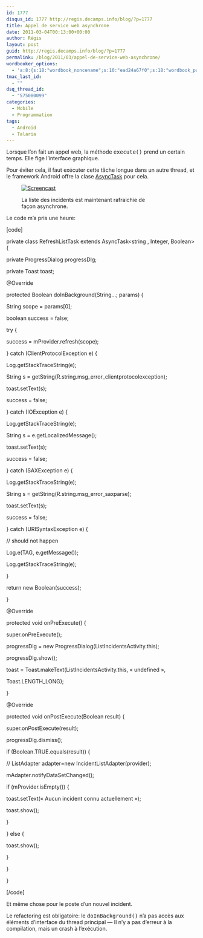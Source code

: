 ```yaml
---
id: 1777
disqus_id: 1777 http://regis.decamps.info/blog/?p=1777
title: Appel de service web asynchrone
date: 2011-03-04T00:13:00+00:00
author: Régis
layout: post
guid: http://regis.decamps.info/blog/?p=1777
permalink: /blog/2011/03/appel-de-service-web-asynchrone/
wordbooker_options:
  - 'a:8:{s:18:"wordbook_noncename";s:10:"ead24a67f0";s:18:"wordbook_page_post";s:4:"-100";s:18:"wordbook_orandpage";s:1:"2";s:23:"wordbook_default_author";s:1:"1";s:23:"wordbook_extract_length";s:3:"256";s:19:"wordbook_actionlink";s:3:"300";s:18:"wordbook_attribute";s:0:"";s:29:"wordbooker_status_update_text";s:33:"New blog post :  %title% - %link%";}'
tmac_last_id:
  - ""
dsq_thread_id:
  - "575080099"
categories:
  - Mobile
  - Programmation
tags:
  - Android
  - Talaria
---
```

Lorsque l’on fait un appel web, la méthode <tt>execute()</tt> prend un certain temps. Elle fige l’interface graphique.

Pour éviter cela, il faut exécuter cette tâche longue dans un autre thread, et le framework Android offre la clase [AsyncTask](http://developer.android.com/reference/android/os/AsyncTask.html) pour cela.<figure id="attachment_1779" style="width: 348px" class="wp-caption alignnone">

[<img src="/blog/wp-content/uploads/2011/03/Capture-d’écran-2011-03-04-à-00.05.37.png" alt="Screencast" title="Tâche asynchrone dans Android" width="348" height="508" class="size-full wp-image-1779" srcset="/blog/wp-content/uploads/2011/03/Capture-d’écran-2011-03-04-à-00.05.37.png 348w, /blog/wp-content/uploads/2011/03/Capture-d’écran-2011-03-04-à-00.05.37-239x350.png 239w" sizes="(max-width: 348px) 100vw, 348px" />](http://screencast.com/t/FXfjzUyMW)<figcaption class="wp-caption-text">La liste des incidents est maintenant rafraichie de façon asynchrone.</figcaption></figure> 

Le code m’a pris une heure:
  
[code]
	  
private class RefreshListTask extends AsyncTask<string , Integer, Boolean> {
		  
private ProgressDialog progressDlg;
		  
private Toast toast;

@Override
		  
protected Boolean doInBackground(String…; params) {
			  
String scope = params[0];
			  
boolean success = false;
			  
try {
				  
success = mProvider.refresh(scope);
			  
} catch (ClientProtocolException e) {
				  
Log.getStackTraceString(e);
				  
String s = getString(R.string.msg\_error\_clientprotocolexception);
				  
toast.setText(s);
				  
success = false;
			  
} catch (IOException e) {
				  
Log.getStackTraceString(e);
				  
String s = e.getLocalizedMessage();
				  
toast.setText(s);
				  
success = false;
			  
} catch (SAXException e) {
				  
Log.getStackTraceString(e);
				  
String s = getString(R.string.msg\_error\_saxparse);
				  
toast.setText(s);
				  
success = false;
			  
} catch (URISyntaxException e) {
				  
// should not happen
				  
Log.e(TAG, e.getMessage());
				  
Log.getStackTraceString(e);
			  
}
			  
return new Boolean(success);
		  
}

@Override
		  
protected void onPreExecute() {
			  
super.onPreExecute();
			  
progressDlg = new ProgressDialog(ListIncidentsActivity.this);
			  
progressDlg.show();
			  
toast = Toast.makeText(ListIncidentsActivity.this, « undefined »,
					  
Toast.LENGTH_LONG);
		  
}

@Override
		  
protected void onPostExecute(Boolean result) {
			  
super.onPostExecute(result);
			  
progressDlg.dismiss();

if (Boolean.TRUE.equals(result)) {
				  
// ListAdapter adapter=new IncidentListAdapter(provider);
				  
mAdapter.notifyDataSetChanged();
				  
if (mProvider.isEmpty()) {
					  
toast.setText(« Aucun incident connu actuellement »);
					  
toast.show();
				  
}
			  
} else {
				  
toast.show();
			  
}
		  
}
	  
}
  
[/code]

Et même chose pour le poste d’un nouvel incident.

Le refactoring est obligatoire: le <tt>doInBackground()</tt> n’a pas accès aux éléments d’interface du thread principal &#8212; Il n’y a pas d’erreur à la compilation, mais un crash à l’exécution.</string>
